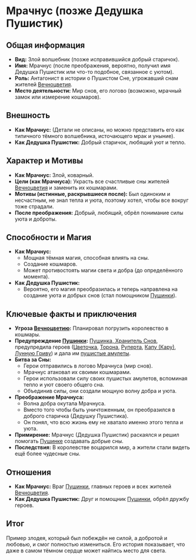 # Мрачнус (позже Дедушка Пушистик)

## Общая информация
- **Вид:** Злой волшебник (позже исправившийся добрый старичок).
- **Имя:** Мрачнус (после преображения, вероятно, получил имя Дедушка Пушистик или что-то подобное, связанное с уютом).
- **Роль:** Антагонист в истории о Пушистом Сне, угрожавший снам жителей [Вечноцветия](places/vechnotsvetie_korolevstvo.md).
- **Место деятельности:** Мир снов, его логово (возможно, мрачный замок или измерение кошмаров).

## Внешность
- **Как Мрачнус:** (Детали не описаны, но можно представить его как типичного тёмного волшебника, источающего мрак и уныние).
- **Как Дедушка Пушистик:** Добрый старичок, любящий уют и тепло.

## Характер и Мотивы
- **Как Мрачнус:** Злой, коварный.
- **Цели (как Мрачнуса):** Украсть все счастливые сны жителей [Вечноцветия](places/vechnotsvetie_korolevstvo.md) и заменить их кошмарами.
- **Мотивы (истинные, раскрывшиеся после):** Был одиноким и несчастным, не знал тепла и уюта, поэтому хотел, чтобы все вокруг тоже страдали.
- **После преображения:** Добрый, любящий, обрёл понимание силы уюта и доброты.

## Способности и Магия
- **Как Мрачнус:**
    - Мощная тёмная магия, способная влиять на сны.
    - Создание кошмаров.
    - Может противостоять магии света и добра (до определённого момента).
- **Как Дедушка Пушистик:**
    - Вероятно, его магия преобразилась и теперь направлена на создание уюта и добрых снов (стал помощником [Пушинки](characters/friends_allies/pushinka_hranitel_snov.md)).

## Ключевые факты и приключения
- **Угроза [Вечноцветию](places/vechnotsvetie_korolevstvo.md):** Планировал погрузить королевство в кошмары.
- **Предупреждение [Пушинки](characters/friends_allies/pushinka_hranitel_snov.md):** [Пушинка, Хранитель Снов](characters/friends_allies/pushinka_hranitel_snov.md), предупредила героев ([Цветочка](characters/main_heroes/cvetochek.md), [Торона](characters/main_heroes/toron.md), [Руперта](characters/main_heroes/rupert.md), [Капу (Кару)](characters/friends_allies/mudraya_kapa_kapibara.md), [Лунную Гриву](characters/friends_allies/lunnaya_griva_edinorog.md)) и дала им [пушистые амулеты](artifacts_and_magic/notable_artifacts.md#пушистые-амулеты-от-пушинки).
- **Битва за Сны:**
    - Герои отправились в логово Мрачнуса (мир снов).
    - Мрачнус атаковал их своими кошмарами.
    - Герои использовали силу своих пушистых амулетов, вспоминая тепло и уют своего общего сна.
    - Объединив силы, они создали мощную волну добра и уюта.
- **Преображение Мрачнуса:**
    - Волна добра окутала Мрачнуса.
    - Вместо того чтобы быть уничтоженным, он преобразился в доброго старичка (Дедушку Пушистика).
    - Он понял, что всю жизнь ему не хватало именно этого тепла и уюта.
- **Примирение:** Мрачнус (Дедушка Пушистик) раскаялся и решил помогать [Пушинке](characters/friends_allies/pushinka_hranitel_snov.md) создавать добрые сны.
- **Последствия:** В королевстве воцарился мир, а жители стали видеть ещё более чудесные сны.

## Отношения
- **Как Мрачнус:** Враг [Пушинки](characters/friends_allies/pushinka_hranitel_snov.md), главных героев и всех жителей [Вечноцветия](places/vechnotsvetie_korolevstvo.md).
- **Как Дедушка Пушистик:** Друг и помощник [Пушинки](characters/friends_allies/pushinka_hranitel_snov.md), обрёл дружбу героев.

## Итог
Пример злодея, который был побеждён не силой, а добротой и любовью, и смог полностью измениться. Его история показывает, что даже в самом тёмном сердце может найтись место для света.